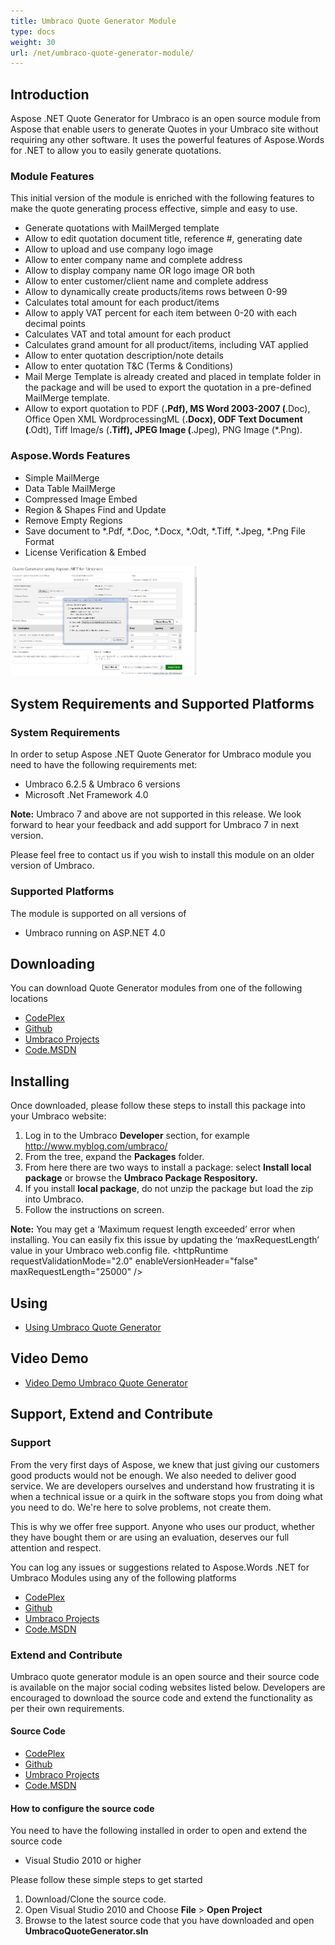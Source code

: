 ```yaml
---
title: Umbraco Quote Generator Module
type: docs
weight: 30
url: /net/umbraco-quote-generator-module/
---
```


## **Introduction**
Aspose .NET Quote Generator for Umbraco is an open source module from Aspose that enable users to generate Quotes in your Umbraco site without requiring any other software. It uses the powerful features of Aspose.Words for .NET to allow you to easily generate quotations.
### **Module Features**
This initial version of the module is enriched with the following features to make the quote generating process effective, simple and easy to use.

- Generate quotations with MailMerged template
- Allow to edit quotation document title, reference #, generating date
- Allow to upload and use company logo image
- Allow to enter company name and complete address
- Allow to display company name OR logo image OR both
- Allow to enter customer/client name and complete address
- Allow to dynamically create products/items rows between 0-99
- Calculates total amount for each product/items
- Allow to apply VAT percent for each item between 0-20 with each decimal points
- Calculates VAT and total amount for each product
- Calculates grand amount for all product/items, including VAT applied
- Allow to enter quotation description/note details
- Allow to enter quotation T&C (Terms & Conditions)
- Mail Merge Template is already created and placed in template folder in the package and will be used to export the quotation in a pre-defined MailMerge template.
- Allow to export quotation to PDF (**.Pdf), MS Word 2003-2007 (**.Doc), Office Open XML WordprocessingML (**.Docx), ODF Text Document (**.Odt), Tiff Image/s (**.Tiff), JPEG Image (**.Jpeg), PNG Image (*.Png).
### **Aspose.Words Features**
- Simple MailMerge
- Data Table MailMerge
- Compressed Image Embed
- Region & Shapes Find and Update
- Remove Empty Regions
- Save document to *.Pdf, *.Doc, *.Docx, *.Odt, *.Tiff, *.Jpeg, *.Png File Format
- License Verification & Embed

![todo:image_alt_text](umbraco-quote-generator-module_1)
## **System Requirements and Supported Platforms**
### **System Requirements**
In order to setup Aspose .NET Quote Generator for Umbraco module you need to have the following requirements met:

- Umbraco 6.2.5 & Umbraco 6 versions
- Microsoft .Net Framework 4.0

**Note:** Umbraco 7 and above are not supported in this release. We look forward to hear your feedback and add support for Umbraco 7 in next version.

Please feel free to contact us if you wish to install this module on an older version of Umbraco.
### **Supported Platforms**
The module is supported on all versions of

- Umbraco running on ASP.NET 4.0
## **Downloading**
You can download Quote Generator modules from one of the following locations

- [CodePlex](https://goo.gl/sdTOKK)
- [Github](https://goo.gl/qh0Rlw)
- [Umbraco Projects](https://goo.gl/xajFGc)
- [Code.MSDN](https://goo.gl/1PB9eW)
## **Installing**
Once downloaded, please follow these steps to install this package into your Umbraco website:

1. Log in to the Umbraco **Developer** section, for example <http://www.myblog.com/umbraco/>
1. From the tree, expand the **Packages** folder.
1. From here there are two ways to install a package: select **Install local package** or browse the **Umbraco Package Respository.**
1. If you install **local package**, do not unzip the package but load the zip into Umbraco.
1. Follow the instructions on screen.

**Note:** You may get a ‘Maximum request length exceeded’ error when installing. You can easily fix this issue by updating the ‘maxRequestLength’ value in your Umbraco web.config file.
&lt;httpRuntime requestValidationMode="2.0" enableVersionHeader="false" maxRequestLength="25000" /&gt; 
## **Using**
- [Using Umbraco Quote Generator ](http://www.aspose.com/docs/display/wordsnet/Using+and+Video+Demo+for+Umbraco+Quote+Generator#UsingandVideoDemoforUmbracoQuoteGenerator-Using)
## **Video Demo**
- [Video Demo Umbraco Quote Generator ](http://www.aspose.com/docs/display/wordsnet/Using+and+Video+Demo+for+Umbraco+Quote+Generator#UsingandVideoDemoforUmbracoQuoteGenerator-VideoDemo)
## **Support, Extend and Contribute**
### **Support**
From the very first days of Aspose, we knew that just giving our customers good products would not be enough. We also needed to deliver good service. We are developers ourselves and understand how frustrating it is when a technical issue or a quirk in the software stops you from doing what you need to do. We're here to solve problems, not create them.

This is why we offer free support. Anyone who uses our product, whether they have bought them or are using an evaluation, deserves our full attention and respect.

You can log any issues or suggestions related to Aspose.Words .NET for Umbraco Modules using any of the following platforms

- [CodePlex](https://goo.gl/sdTOKK)
- [Github](https://goo.gl/qh0Rlw)
- [Umbraco Projects](https://goo.gl/xajFGc)
- [Code.MSDN](https://goo.gl/1PB9eW)
### **Extend and Contribute**
Umbraco quote generator module is an open source and their source code is available on the major social coding websites listed below. Developers are encouraged to download the source code and extend the functionality as per their own requirements.
#### **Source Code**
- [CodePlex](https://goo.gl/sdTOKK)
- [Github](https://goo.gl/qh0Rlw)
- [Umbraco Projects](https://goo.gl/xajFGc)
- [Code.MSDN](https://goo.gl/1PB9eW)
#### **How to configure the source code**
You need to have the following installed in order to open and extend the source code

- Visual Studio 2010 or higher

Please follow these simple steps to get started

1. Download/Clone the source code.
1. Open Visual Studio 2010 and Choose **File** > **Open Project**
1. Browse to the latest source code that you have downloaded and open **UmbracoQuoteGenerator.sln**
